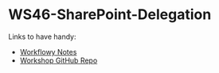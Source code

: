 # WS46-SharePoint-Delegation


Links to have handy: 

- [Workflowy Notes](https://workflowy.com/s/overcoming-sharepoin/oj3HlqfssB6mYOo6)
- [Workshop GitHub Repo](https://github.com/PowerAppsDarren/Power-Apps-Workshops/tree/main/WS46-SharePoint-Delegation)